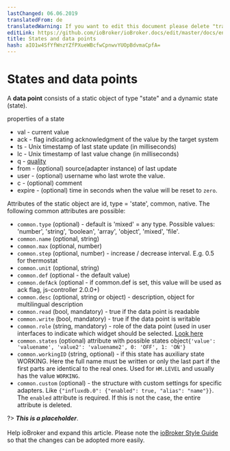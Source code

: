```yaml
---
lastChanged: 06.06.2019
translatedFrom: de
translatedWarning: If you want to edit this document please delete "translatedFrom" field, elsewise this document will be translated automatically again
editLink: https://github.com/ioBroker/ioBroker.docs/edit/master/docs/en/basics/states.md
title: States and data points
hash: aIO1w4SfYfWnzYZfPXueWBcfwCpnwvYUOpBdvmaCpfA=
---
```

# States and data points
A **data point** consists of a static object of type "state" and a dynamic state (state).

properties of a state

 * val - current value
 * ack - flag indicating acknowledgment of the value by the target system
 * ts - Unix timestamp of last state update (in milliseconds)
 * lc - Unix timestamp of last value change (in milliseconds)
 * q - [quality](../dev/objectsschema.md#states)
 * from - (optional) source(adapter instance) of last update
 * user - (optional) username who last wrote the value.
 * c - (optional) comment
 * expire - (optional) time in seconds when the value will be reset to `zero`.

Attributes of the static object are id, type = 'state', common, native. The following common attributes are possible:

* `common.type` (optional) - default is 'mixed' = any type. Possible values: 'number', 'string', 'boolean', 'array', 'object', 'mixed', 'file'.
* `common.name` (optional, string)
* `common.max` (optional, number)
* `common.step` (optional, number) - increase / decrease interval. E.g. 0.5 for thermostat
* `common.unit` (optional, string)
* `common.def` (optional - the default value)
* `common.defAck` (optional - if common.def is set, this value will be used as ack flag, js-controller 2.0.0+)
* `common.desc` (optional, string or object) - description, object for multilingual description
* `common.read` (bool, mandatory) - true if the data point is readable
* `common.write` (bool, mandatory) - true if the data point is writable
* `common.role` (string, mandatory) - role of the data point (used in user interfaces to indicate which widget should be selected. [Look here](../dev/stateroles.md)
* `common.states` (optional) attribute with possible states object` {'value': 'valuename', 'value2': 'valuename2', 0: 'OFF', 1: 'ON'} `
* `common.workingID` (string, optional) - if this state has auxiliary state WORKING. Here the full name must be written or only the last part if the first parts are identical to the real ones. Used for `HM.LEVEL` and usually has the value `WORKING`.
* `common.custom` (optional) - the structure with custom settings for specific adapters. Like `{"influxdb.0": {"enabled": true, "alias": "name"}}`. The `enabled` attribute is required. If this is not the case, the entire attribute is deleted.

?> ***This is a placeholder***.<br><br> Help ioBroker and expand this article. Please note the [ioBroker Style Guide](https://www.iobroker.net/#de/documentation/community/styleguidedoc.md) so that the changes can be adopted more easily.